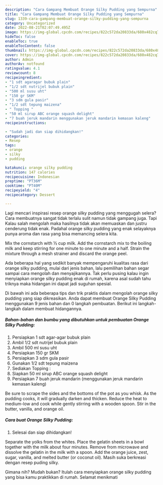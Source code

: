 ```yaml
---
description: "Cara Gampang Membuat Orange Silky Pudding yang Sempurna"
title: "Cara Gampang Membuat Orange Silky Pudding yang Sempurna"
slug: 1339-cara-gampang-membuat-orange-silky-pudding-yang-sempurna
category: Uncategorized
date: 2022-08-21T02:07:49.495Z
image: https://img-global.cpcdn.com/recipes/822c572da20833da/680x482cq70/orange-silky-pudding-foto-resep-utama.jpg
hideToc: false
enableToc: true
enableTocContent: false
thumbnail: https://img-global.cpcdn.com/recipes/822c572da20833da/680x482cq70/orange-silky-pudding-foto-resep-utama.jpg
cover: https://img-global.cpcdn.com/recipes/822c572da20833da/680x482cq70/orange-silky-pudding-foto-resep-utama.jpg
author: Admin
authorAv: notfound
ratingvalue: 4.1
reviewcount: 8
recipeingredient:
- "1 sdt agaragar bubuk plain"
- "1/2 sdt nutrijel bubuk plain"
- "500 ml susu uht"
- "150 gr SKM"
- "3 sdm gula pasir"
- "1/2 sdt tepung maizena"
- " Topping "
- "50 ml sirup ABC orange squash delight"
- "7 buah jeruk mandarin menggunakan jeruk mandarin kemasan kaleng"
recipeinstructions:

- "Sudah jadi dan siap dihidangkan!"
categories:
- Resep
tags:
- orange
- silky
- pudding

katakunci: orange silky pudding 
nutrition: 147 calories
recipecuisine: Indonesian
preptime: "PT36M"
cooktime: "PT40M"
recipeyield: "4"
recipecategory: Dessert

---
```



Lagi mencari inspirasi resep orange silky pudding yang menggugah selera? Cara membuatnya sangat tidak terlalu sulit namun tidak gampang juga. Tapi Kalau salah mengolah maka hasilnya tidak akan memuaskan dan justru cenderung tidak enak. Padahal orange silky pudding yang enak selayaknya punya aroma dan rasa yang bisa memancing selera kita.


Mix the cornstarch with ½ cup milk. Add the cornstarch mix to the boiling milk and keep stirring for one minute to one minute and a half. Strain the mixture through a mesh strainer and discard the orange peel.

Ada beberapa hal yang sedikit banyak mempengaruhi kualitas rasa dari orange silky pudding, mulai dari jenis bahan, lalu pemilihan bahan segar sampai cara mengolah dan menyajikannya. Tak perlu pusing kalau ingin menyiapkan orange silky pudding enak di rumah, karena asal sudah tahu triknya maka hidangan ini dapat jadi suguhan spesial.


Di bawah ini ada beberapa tips dan trik praktis dalam mengolah orange silky pudding yang siap dikreasikan. Anda dapat membuat Orange Silky Pudding menggunakan 9 jenis bahan dan 0 langkah pembuatan. Berikut ini langkah-langkah dalam membuat hidangannya.

<!--inarticleads1-->

##### Bahan-bahan dan bumbu yang dibutuhkan untuk pembuatan Orange Silky Pudding:

1. Persiapkan 1 sdt agar-agar bubuk plain
1. Ambil 1/2 sdt nutrijel bubuk plain
1. Ambil 500 ml susu uht
1. Persiapkan 150 gr SKM
1. Persiapkan 3 sdm gula pasir
1. Gunakan 1/2 sdt tepung maizena
1. Sediakan  Topping :
1. Siapkan 50 ml sirup ABC orange squash delight
1. Persiapkan 7 buah jeruk mandarin (menggunakan jeruk mandarin kemasan kaleng)


Be sure to scrape the sides and the bottoms of the pot as you whisk. As the pudding cooks, it will gradually darken and thicken. Reduce the heat to medium-low and cook while gently stirring with a wooden spoon. Stir in the butter, vanilla, and orange oil. 

<!--inarticleads2-->

##### Cara buat Orange Silky Pudding:


1. Selesai dan siap dihidangkan!

Separate the yolks from the whites. Place the gelatin sheets in a bowl together with the milk about four minutes. Remove from microwave and dissolve the gelatin in the milk with a spoon. Add the orange juice, zest, sugar, vanilla, and melted butter (or coconut oil). Masih suka berkreasi dengan resep puding silky. 

Gimana nih? Mudah bukan? Itulah cara menyiapkan orange silky pudding yang bisa kamu praktikkan di rumah. Selamat menikmati
